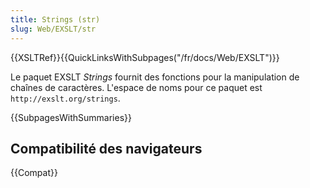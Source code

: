 ```yaml
---
title: Strings (str)
slug: Web/EXSLT/str
---
```


{{XSLTRef}}{{QuickLinksWithSubpages("/fr/docs/Web/EXSLT")}}

Le paquet EXSLT <i lang="en">Strings</i> fournit des fonctions pour la manipulation de chaînes de caractères. L'espace de noms pour ce paquet est `http://exslt.org/strings`.

{{SubpagesWithSummaries}}

## Compatibilité des navigateurs

{{Compat}}
